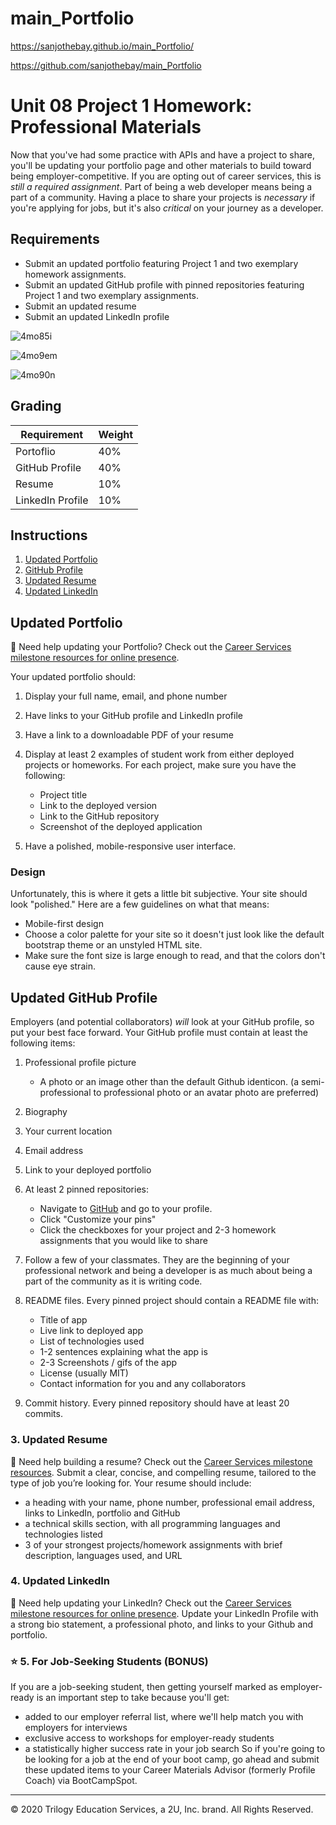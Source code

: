 # main_Portfolio

https://sanjothebay.github.io/main_Portfolio/

https://github.com/sanjothebay/main_Portfolio

# Unit 08 Project 1 Homework: Professional Materials
Now that you've had some practice with APIs and have a project to share, you'll be updating your portfolio page and other materials to build toward being employer-competitive.
If you are opting out of career services, this is _still a required assignment_. Part of being a web developer means being a part of a community. Having a place to share your projects is _necessary_ if you're applying for jobs, but it's also _critical_ on your journey as a developer.

## Requirements
* Submit an updated portfolio featuring Project 1 and two exemplary homework assignments.
* Submit an updated GitHub profile with pinned repositories featuring Project 1 and two exemplary assignments.
* Submit an updated resume
* Submit an updated LinkedIn profile

![4mo85i](https://user-images.githubusercontent.com/67298961/99345339-aaef3000-2857-11eb-98be-e4f008fe7976.gif)

![4mo9em](https://user-images.githubusercontent.com/67298961/99345993-33ba9b80-2859-11eb-8f51-96ea05f93860.gif)

![4mo90n](https://user-images.githubusercontent.com/67298961/99345772-a9723780-2858-11eb-9205-bd4ccd3742e6.gif)


## Grading
| Requirement      | Weight |
| ---------------- | ------ |
| Portoflio        | 40%    |
| GitHub Profile   | 40%    |
| Resume           | 10%    |
| LinkedIn Profile | 10%    |

## Instructions
1. [Updated Portfolio](#updated-portfolio)
2. [GitHub Profile](#updated-github-profile)
3. [Updated Resume](#updated-resume)
4. [Updated LinkedIn](#updated-linkedin)

## Updated Portfolio

💁 Need help updating your Portfolio? Check out the [Career Services milestone resources for online presence](hhttps://sites.google.com/2u.com/careerservices-webdev/coding-milestones/milestone-polish-online-presence).

Your updated portfolio should:

1. Display your full name, email, and phone number
2. Have links to your GitHub profile and LinkedIn profile
3. Have a link to a downloadable PDF of your resume
4. Display at least 2 examples of student work from either deployed projects or homeworks. For each project, make sure you have the following:

    * Project title
    * Link to the deployed version
    * Link to the GitHub repository
    * Screenshot of the deployed application

5. Have a polished, mobile-responsive user interface.

### Design
Unfortunately, this is where it gets a little bit subjective. Your site should look
"polished." Here are a few guidelines on what that means:

* Mobile-first design
* Choose a color palette for your site so it doesn't just look like
  the default bootstrap theme or an unstyled HTML site.
* Make sure the font size is large enough to read, and that the colors don't cause eye strain.

## Updated GitHub Profile

Employers (and potential collaborators) _will_ look at your GitHub profile, so put your best face forward. 
Your GitHub profile must contain at least the following items:
1. Professional profile picture
   * A photo or an image other than the default Github identicon. (a semi-professional to professional photo or an avatar photo are preferred)
2. Biography
3. Your current location
4. Email address
5. Link to your deployed portfolio

6. At least 2 pinned repositories:

   * Navigate to [GitHub](https://github.com/) and go to your profile.
   * Click "Customize your pins"
   * Click the checkboxes for your project and 2-3 homework assignments that you would like to share
7. Follow a few of your classmates. They are the beginning of your professional network and being a developer is as much about being a part of the community as it is writing code.

8. README files. Every pinned project should contain a README file with:

   * Title of app
   * Live link to deployed app
   * List of technologies used
   * 1-2 sentences explaining what the app is
   * 2-3 Screenshots / gifs of the app
   * License (usually MIT)
   * Contact information for you and any collaborators

9. Commit history. Every pinned repository should have at least 20 commits.

### 3. Updated Resume

💁 Need help building a resume? Check out the [Career Services milestone resources](https://sites.google.com/2u.com/careerservices-webdev/coding-milestones/milestone-develop-your-resume).
Submit a clear, concise, and compelling resume, tailored to the type of job you’re looking for.
Your resume should include:
* a heading with your name, phone number, professional email address, links to LinkedIn, portfolio and GitHub
* a technical skills section, with all programming languages and technologies listed
* 3 of your strongest projects/homework assignments with brief description, languages used, and URL

### 4. Updated LinkedIn
💁 Need help updating your LinkedIn? Check out the [Career Services milestone resources for online presence](https://sites.google.com/2u.com/careerservices-webdev/coding-milestones/milestone-polish-online-presence).
Update your LinkedIn Profile with a strong bio statement, a professional photo, and links to your Github and portfolio.

### ⭐ 5. For Job-Seeking Students (BONUS)
If you are a job-seeking student, then getting yourself marked as employer-ready is an important step to take because you'll get:
* added to our employer referral list, where we'll help match you with employers for interviews
* exclusive access to workshops for employer-ready students
* a statistically higher success rate in your job search
So if you're going to be looking for a job at the end of your boot camp, go ahead and submit these updated items to your Career Materials Advisor (formerly Profile Coach) via BootCampSpot.
---
© 2020 Trilogy Education Services, a 2U, Inc. brand. All Rights Reserved.
